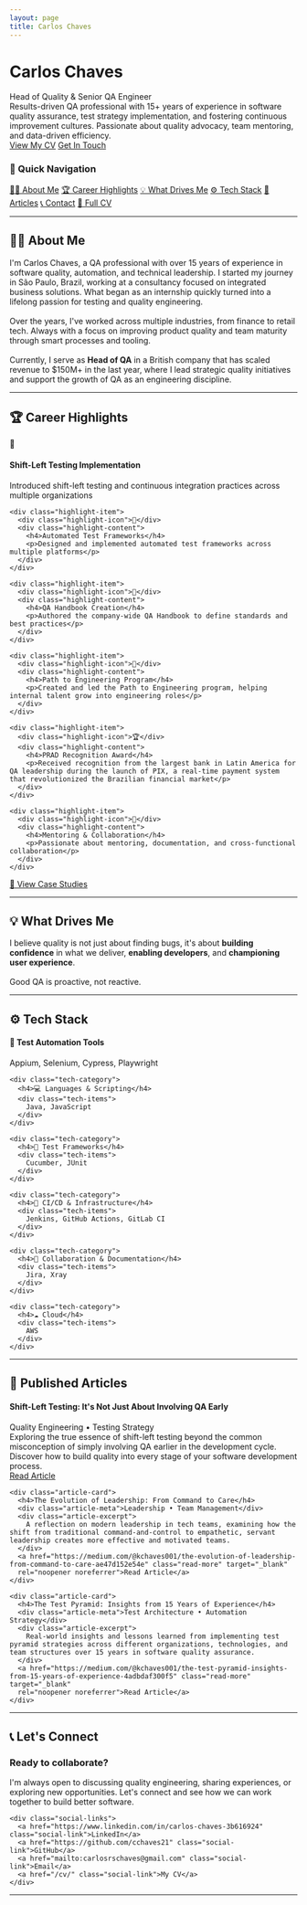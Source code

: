 ```yaml
---
layout: page
title: Carlos Chaves
---
```



<div class="hero-section">
  <div class="hero-content">
    <h1>Carlos Chaves</h1>
    <div class="hero-subtitle">Head of Quality & Senior QA Engineer</div>
    <div class="hero-description">
      Results-driven QA professional with 15+ years of experience in software quality assurance, test strategy implementation, and fostering continuous improvement cultures. Passionate about quality advocacy, team mentoring, and data-driven efficiency.
    </div>
    <div class="cta-buttons">
      <a href="/cv/" class="cta-btn primary">View My CV</a>
      <a href="#contact" class="cta-btn secondary">Get In Touch</a>
    </div>
  </div>
</div>

<div class="main-nav">
  <h3>🧭 Quick Navigation</h3>
  <div class="nav-grid">
    <a href="#about" class="nav-item">👨‍💼 About Me</a>
    <a href="#career-highlights" class="nav-item">🏆 Career Highlights</a>
    <a href="#what-drives-me" class="nav-item">💡 What Drives Me</a>
    <a href="#tech-stack" class="nav-item">⚙️ Tech Stack</a>
    <a href="#articles" class="nav-item">📝 Articles</a>
    <a href="#contact" class="nav-item">📞 Contact</a>
    <a href="/cv/" class="nav-item">📄 Full CV</a>
  </div>
</div>

---

<div class="section-header">
  <h2 id="about">👨‍💼 About Me</h2>
</div>

<div class="section-content">
  <div class="about-content">
    I'm Carlos Chaves, a QA professional with over 15 years of experience in software quality, automation, and technical leadership. I started my journey in São Paulo, Brazil, working at a consultancy focused on integrated business solutions. What began as an internship quickly turned into a lifelong passion for testing and quality engineering.
    <br><br>
    Over the years, I've worked across multiple industries, from finance to retail tech. Always with a focus on improving product quality and team maturity through smart processes and tooling.
    <br><br>
    Currently, I serve as <strong>Head of QA</strong> in a British company that has scaled revenue to $150M+ in the last year, where I lead strategic quality initiatives and support the growth of QA as an engineering discipline.
  </div>
</div>

---

<div class="section-header">
  <h2 id="career-highlights">🏆 Career Highlights</h2>
</div>

<div class="section-content">
  <div class="highlights-grid">
    <div class="highlight-item">
      <div class="highlight-icon">🔁</div>
      <div class="highlight-content">
        <h4>Shift-Left Testing Implementation</h4>
        <p>Introduced shift-left testing and continuous integration practices across multiple organizations</p>
      </div>
    </div>

    <div class="highlight-item">
      <div class="highlight-icon">🧪</div>
      <div class="highlight-content">
        <h4>Automated Test Frameworks</h4>
        <p>Designed and implemented automated test frameworks across multiple platforms</p>
      </div>
    </div>

    <div class="highlight-item">
      <div class="highlight-icon">📘</div>
      <div class="highlight-content">
        <h4>QA Handbook Creation</h4>
        <p>Authored the company-wide QA Handbook to define standards and best practices</p>
      </div>
    </div>

    <div class="highlight-item">
      <div class="highlight-icon">🚀</div>
      <div class="highlight-content">
        <h4>Path to Engineering Program</h4>
        <p>Created and led the Path to Engineering program, helping internal talent grow into engineering roles</p>
      </div>
    </div>

    <div class="highlight-item">
      <div class="highlight-icon">🏆</div>
      <div class="highlight-content">
        <h4>PRAD Recognition Award</h4>
        <p>Received recognition from the largest bank in Latin America for QA leadership during the launch of PIX, a real-time payment system that revolutionized the Brazilian financial market</p>
      </div>
    </div>

    <div class="highlight-item">
      <div class="highlight-icon">🤝</div>
      <div class="highlight-content">
        <h4>Mentoring & Collaboration</h4>
        <p>Passionate about mentoring, documentation, and cross-functional collaboration</p>
      </div>
    </div>
  </div>

  <div class="action-buttons">
    <a href="/case-studies" class="cta-btn primary">📂 View Case Studies</a>
  </div>
</div>

---

<div class="section-header">
  <h2 id="what-drives-me">💡 What Drives Me</h2>
</div>

<div class="section-content">
  <div class="philosophy-content">
    I believe quality is not just about finding bugs, it's about <strong>building confidence</strong> in what we deliver, <strong>enabling developers</strong>, and <strong>championing user experience</strong>.
    <br><br>
    <span class="philosophy-highlight">Good QA is proactive, not reactive.</span>
  </div>
</div>

---

<div class="section-header">
  <h2 id="tech-stack">⚙️ Tech Stack</h2>
</div>

<div class="section-content">
  <div class="tech-stack">
    <div class="tech-category">
      <h4>🤖 Test Automation Tools</h4>
      <div class="tech-items">
        Appium, Selenium, Cypress, Playwright
      </div>
    </div>

    <div class="tech-category">
      <h4>💻 Languages & Scripting</h4>
      <div class="tech-items">
        Java, JavaScript
      </div>
    </div>

    <div class="tech-category">
      <h4>🧪 Test Frameworks</h4>
      <div class="tech-items">
        Cucumber, JUnit
      </div>
    </div>

    <div class="tech-category">
      <h4>🔄 CI/CD & Infrastructure</h4>
      <div class="tech-items">
        Jenkins, GitHub Actions, GitLab CI
      </div>
    </div>

    <div class="tech-category">
      <h4>🤝 Collaboration & Documentation</h4>
      <div class="tech-items">
        Jira, Xray
      </div>
    </div>

    <div class="tech-category">
      <h4>☁️ Cloud</h4>
      <div class="tech-items">
        AWS
      </div>
    </div>
  </div>
</div>

---

<div class="section-header">
  <h2 id="articles">📝 Published Articles</h2>
</div>

<div class="section-content">
  <div class="articles-grid">
    <div class="article-card">
      <h4>Shift-Left Testing: It's Not Just About Involving QA Early</h4>
      <div class="article-meta">Quality Engineering • Testing Strategy</div>
      <div class="article-excerpt">
        Exploring the true essence of shift-left testing beyond the common misconception of simply involving QA earlier in the development cycle. Discover how to build quality into every stage of your software development process.
      </div>
      <a href="https://medium.com/@kchaves001/shift-left-testing-its-not-just-about-involving-qa-early-ad80ed4db714" class="read-more" target="_blank" 
      rel="noopener noreferrer">Read Article</a>
    </div>

    <div class="article-card">
      <h4>The Evolution of Leadership: From Command to Care</h4>
      <div class="article-meta">Leadership • Team Management</div>
      <div class="article-excerpt">
        A reflection on modern leadership in tech teams, examining how the shift from traditional command-and-control to empathetic, servant leadership creates more effective and motivated teams.
      </div>
      <a href="https://medium.com/@kchaves001/the-evolution-of-leadership-from-command-to-care-ae47d152e54e" class="read-more" target="_blank" 
      rel="noopener noreferrer">Read Article</a>
    </div>

    <div class="article-card">
      <h4>The Test Pyramid: Insights from 15 Years of Experience</h4>
      <div class="article-meta">Test Architecture • Automation Strategy</div>
      <div class="article-excerpt">
        Real-world insights and lessons learned from implementing test pyramid strategies across different organizations, technologies, and team structures over 15 years in software quality assurance.
      </div>
      <a href="https://medium.com/@kchaves001/the-test-pyramid-insights-from-15-years-of-experience-4adbdaf300f5" class="read-more" target="_blank" 
      rel="noopener noreferrer">Read Article</a>
    </div>
  </div>
</div>

---

<div class="section-header">
  <h2 id="contact">📞 Let's Connect</h2>
</div>

<div class="section-content">
  <div class="contact-info">
    <h3>Ready to collaborate?</h3>
    <p>I'm always open to discussing quality engineering, sharing experiences, or exploring new opportunities. Let's connect and see how we can work together to build better software.</p>
    
    <div class="social-links">
      <a href="https://www.linkedin.com/in/carlos-chaves-3b616924" class="social-link">LinkedIn</a>
      <a href="https://github.com/cchaves21" class="social-link">GitHub</a>
      <a href="mailto:carlosrschaves@gmail.com" class="social-link">Email</a>
      <a href="/cv/" class="social-link">My CV</a>
    </div>
  </div>
</div>

---